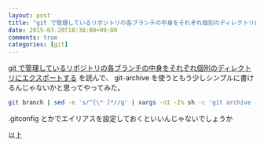 ```yaml
---
layout: post
title: "git で管理しているリポジトリの各ブランチの中身をそれぞれ個別のディレクトリにエクスポートする(git-archive版)"
date: 2015-03-20T18:38:00+09:00
comments: true
categories: [git]
---
```


[git で管理しているリポジトリの各ブランチの中身をそれぞれ個別のディレクトリにエクスポートする](http://moznion.hatenadiary.com/entry/2015/03/20/175035) を読んで、
git-archive を使うともう少しシンプルに書けるんじゃないかと思ってやってみた。

``` bash
git branch | sed -e 's/^[\* ]*//g' | xargs -n1 -I% sh -c 'git archive --prefix=%/ % | tar x'
```

.gitconfig とかでエイリアスを設定しておくといいんじゃないでしょうか

以上
